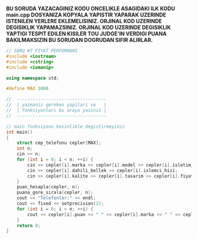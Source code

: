 **BU SORUDA YAZACAGINIZ KODU ONCELIKLE ASAGIDAKI ILK KODU __main.cpp__ DOSYANIZA KOPYALA YAPISTIR YAPARAK UZERINDE ISTENILEN YERLERE EKLEMELISINIZ. ORJINAL KOD UZERINDE DEGISIKLIK YAPAMAZSINIZ. ORJINAL KOD UZERINDE DEGISIKLIK YAPTIGI TESPIT EDILEN KISILER TOU JUDGE'IN VERDIGI PUANA BAKILMAKSIZIN BU SORUDAN DOGRUDAN SIFIR ALIRLAR.**  

```cpp
// SORU #7 FIYAT PERFORMANS
#include <iostream>
#include <cstring>
#include <iomanip>

using namespace std;

#define MAX 1000

//  ----------------------------------
//  | yazmaniz gereken yapilari ve   |
//  | fonksiyonlari bu araya yaziniz |
//  ----------------------------------

// main fonksiyonu kesinlikle degistirmeyiniz
int main()
{
    struct cep_telefonu cepler[MAX];
    int n;
    cin >> n;
    for (int i = 0; i < n; ++i) {
        cin >> cepler[i].marka >> cepler[i].model >> cepler[i].isletim_sistemi;
        cin >> cepler[i].dahili_bellek >> cepler[i].islemci_hizi;
        cin >> cepler[i].kalite >> cepler[i].tasarim >> cepler[i].fiyat;
    }
    puan_hesapla(cepler, n);
    puana_gore_sirala(cepler, n);
    cout << "Telefonlar:" << endl;
    cout << fixed << setprecision(2);
    for (int i = 0; i < n; ++i) {
        cout << cepler[i].puan << " " << cepler[i].marka << " " << cepler[i].model << endl;
    }
    return 0;
}
```